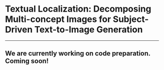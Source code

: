 # Textual Localization: Decomposing Multi-concept Images for Subject-Driven Text-to-Image Generation

***

## We are currently working on code preparation. Coming soon!
